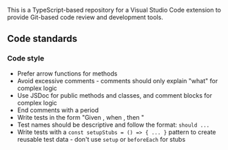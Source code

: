 This is a TypeScript-based repository for a Visual Studio Code extension to provide Git-based code review and development tools.

## Code standards

### Code style

- Prefer arrow functions for methods
- Avoid excessive comments - comments should only explain "what" for complex logic
- Use JSDoc for public methods and classes, and comment blocks for complex logic
- End comments with a period
- Write tests in the form "Given <context>, when <action>, then <expected result>"
- Test names should be descriptive and follow the format: `should ...`
- Write tests with a `const setupStubs = () => { ... }` pattern to create reusable test data - don't use `setup` or `beforeEach` for stubs
